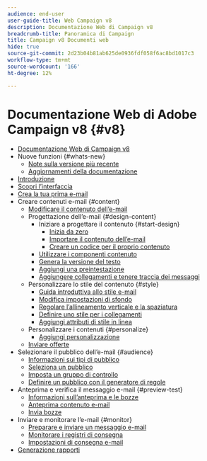 ```yaml
---
audience: end-user
user-guide-title: Web Campaign v8
description: Documentazione Web di Campaign v8
breadcrumb-title: Panoramica di Campaign
title: Campaign v8 Documenti web
hide: true
source-git-commit: 2d23b04b81ab625de0936fdf058f6ac8bd1017c3
workflow-type: tm+mt
source-wordcount: '166'
ht-degree: 12%

---
```



# Documentazione Web di Adobe Campaign v8 {#v8}

+ [Documentazione Web di Campaign v8](campaign-web-home.md)
+ Nuove funzioni {#whats-new}
   + [Note sulla versione più recente](rn/release-notes.md)
   + [Aggiornamenti della documentazione](rn/documentation-updates.md)
+ [Introduzione](get-started/get-started.md)
+ [Scopri l’interfaccia](get-started/user-interface.md)
+ [Crea la tua prima e-mail](email/create-email.md)
+ Creare contenuti e-mail {#content}
   + [Modificare il contenuto dell’e-mail](content/edit-content.md)
   + Progettazione dell’e-mail {#design-content}
      + Iniziare a progettare il contenuto {#start-design}
         + [Inizia da zero ](content/create-email-content.md)
         + [Importare il contenuto dell’e-mail](content/existing-content.md)
         + [Creare un codice per il proprio contenuto](content/code-content.md)
      + [Utilizzare i componenti contenuto](content/content-components.md)
      + [Genera la versione del testo](content/text-version-email.md)
      + [Aggiungi una preintestazione](content/preheader.md)
      + [Aggiungere collegamenti e tenere traccia dei messaggi](content/message-tracking.md)
   + Personalizzare lo stile del contenuto {#style}
      + [Guida introduttiva allo stile e-mail](content/get-started-email-style.md)
      + [Modifica impostazioni di sfondo](content/backgrounds.md)
      + [Regolare l’allineamento verticale e la spaziatura](content/alignment-and-padding.md)
      + [Definire uno stile per i collegamenti](content/styling-links.md)
      + [Aggiungi attributi di stile in linea](content/inline-styling.md)
   + Personalizzare i contenuti {#personalize}
      + [Aggiungi personalizzazione](personalization/personalize.md)
   + [Inviare offerte](content/offers.md)
+ Selezionare il pubblico dell’e-mail {#audience}
   + [Informazioni sui tipi di pubblico](audience/about-audiences.md)
   + [Seleziona un pubblico](audience/add-audience.md)
   + [Imposta un gruppo di controllo](audience/control-group.md)
   + [Definire un pubblico con il generatore di regole](audience/segment-builder.md)
+ Anteprima e verifica il messaggio e-mail {#preview-test}
   + [Informazioni sull’anteprima e le bozze](preview-test/preview-test.md)
   + [Anteprima contenuto e-mail](preview-test/preview-content.md)
   + [Invia bozze](preview-test/proofs.md)
+ Inviare e monitorare l’e-mail {#monitor}
   + [Preparare e inviare un messaggio e-mail](monitor/prepare-send.md)
   + [Monitorare i registri di consegna](monitor/delivery-logs.md)
   + [Impostazioni di consegna e-mail](advanced-settings/delivery-settings.md)
+ [Generazione rapporti](reporting/reports.md)

